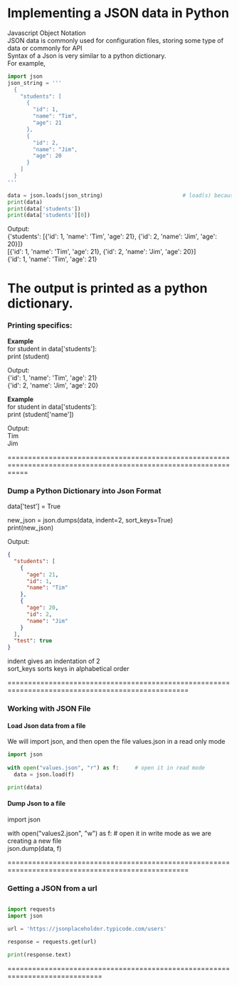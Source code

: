 # Implementing a JSON data in Python  
Javascript Object Notation      
JSON data is commonly used for configuration files, storing some type of data or commonly for API  
Syntax of a Json is very similar to a python dictionary.  
For example,   
```python  
import json  
json_string = '''  
  {  
    "students": [  
      {
        "id": 1,
        "name": "Tim",
        "age": 21
      },
      {
        "id": 2,
        "name": "Jim",
        "age": 20 
      }
    ]
  }
'''

data = json.loads(json_string)                         # load(s) because we are loading string
print(data)
print(data['students'])
print(data['students'][0])

```   
Output:    
{'students': [{'id': 1, 'name': 'Tim', 'age': 21}, {'id': 2, 'name': 'Jim', 'age': 20}]}    
[{'id': 1, 'name': 'Tim', 'age': 21}, {'id': 2, 'name': 'Jim', 'age': 20}]  
{'id': 1, 'name': 'Tim', 'age': 21}  

The output is printed as a python dictionary.  
=================================================================================================================  
### Printing specifics:  
**Example**     
for student in data['students']:    
  print (student)    
    
Output:    
{'id': 1, 'name': 'Tim', 'age': 21}    
{'id': 2, 'name': 'Jim', 'age': 20}  


**Example**  
for student in data['students']:    
  print (student['name'])  
  
Output:  
Tim  
Jim    
  
=================================================================================================================  
### Dump a Python Dictionary into Json Format  
  
data['test'] = True  
  
new_json = json.dumps(data, indent=2, sort_keys=True)  
print(new_json)  
  
Output:  
```json  
{
  "students": [
    {
      "age": 21,
      "id": 1,
      "name": "Tim"
    },
    {
      "age": 20,
      "id": 2,
      "name": "Jim"
    }
  ],
  "test": true
}
```  
  
indent gives an indentation of 2    
sort_keys sorts keys in alphabetical order    
  
==================================================================================================  
### Working with JSON File  
#### Load Json data from a file  
  
We will import json, and then open the file values.json in a read only mode  
```python  
import json  
 
with open("values.json", "r") as f:     # open it in read mode
  data = json.load(f)

print(data)
```
  
#### Dump Json to a file  
  
import json  
  
with open("values2.json", "w") as f:     # open it in write mode as we are creating a new file  
  json.dump(data, f)  
  
  
==================================================================================================

### Getting a JSON from a url
```python

import requests
import json

url = 'https://jsonplaceholder.typicode.com/users'

response = requests.get(url)

print(response.text)

```

=============================================================================
